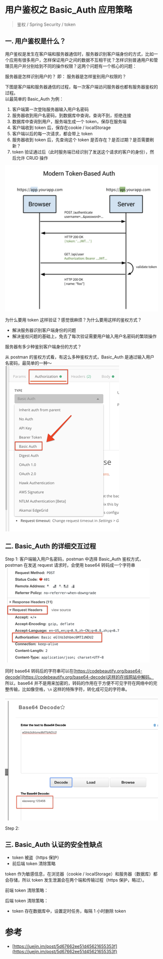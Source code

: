 # 用户鉴权之 Basic_Auth 应用策略
> 鉴权 / Spring Security / token

## 一. 用户鉴权是什么？
用户鉴权是发生在客户端和服务器通信时，服务器识别客户端身份的方式，比如一个应用有很多用户，怎样保证用户之间的数据不互相干扰？怎样识别普通用户和管理员用户并分别给到不同的操作权限？这两个问题有一个核心的问题：

服务器是怎样识别用户的？ 即： 服务器是怎样鉴别用户权限的？  

下图是客户端和服务器通信的过程，每一次客户端访问服务器也都有服务器鉴权的过程。  
以最简单的 Basic_Auth 为例：
1. 客户端第一次登陆服务器输入用户名密码
2. 服务器收到用户名密码，到数据库中查询，查询不到，拒绝连接
3. 数据库中查询到用户，服务端生成一个 token，保存在服务端
4. 客户端收到 token 后，保存在cookie / localStorage
5. 客户端以后的每一次请求，都会带上 token
6. 服务器收到 token 后，先查询这个 token 是否存在？是否过期？是否需要刷新？
7. token 验证通过后（此时服务端已经识别了发送这个请求的客户的身份），然后允许 CRUD 操作


![用户鉴权Basic_Auth](assets/markdown-img-paste-20191230225419189.png)

为什么要用 token 这样验证？感觉很麻烦？为什么要用这样的鉴权方式？    
- 解决服务器识别客户端身份的问题
- 解决鉴权问题的基础上，免去了每次验证需要用户输入用户名密码的繁琐操作

服务器有多少种鉴别客户端身份的方式？  

从 postman 的鉴权方式看，有这么多种鉴权方式，Basic_Auth 是通过输入用户名密码，最简单的一种～
![postman_auth](assets/markdown-img-paste-2019123023162251.png)

## 二. Basic_Auth 的详细交互过程

Step 1:
客户端输入用户名密码，postman 中选择 Basic_Auth 鉴权方式，postman 在发送 request 请求时，会使用 base64 转码成一个字符串
![request_header](assets/markdown-img-paste-20191230233516645.png)

同时 base64 转码后的字符串可以在[https://codebeautify.org/base64-decode](https://codebeautify.org/base64-decode)这样的在线网站中解码。  
所以，base64 并不是用来加密的，转码的作用在于方便不可见字符在网络中的完整传输，比如像空格，`\n` 这样的特殊字符，转化成可见的字符串。  

![decode_base64](assets/markdown-img-paste-20191230234447651.png)

Step 2:


## 三. Basic_Auth 认证的安全性缺点
- token 被盗（https 保护）
- 前后端 token 清除策略

token 作为敏感信息，在浏览器（cookie / localStorage）和服务器（数据库）都会存储，所以 token 发生泄漏会在两个端和传输过程（https 保护，略过）。  

前端 token 清除策略：  


后端 token 清除策略：
- token 存在数据库中，设置定时任务，每隔 1 小时删除 token






# 参考
- [https://juejin.im/post/5d67662ee51d45621655353f](https://juejin.im/post/5d67662ee51d45621655353f)
